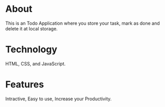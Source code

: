# About 
This is an Todo Application where you store your task, mark as done and delete it at local storage.

# Technology
HTML, CSS, and JavaScript. 

# Features
Intractive, Easy to use, Increase your Productivity.
